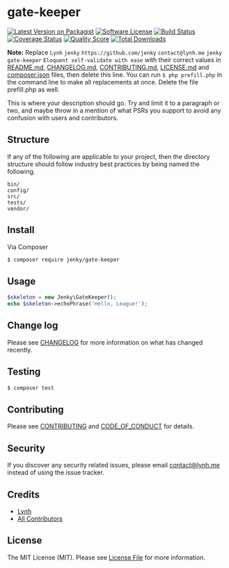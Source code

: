 # gate-keeper

[![Latest Version on Packagist][ico-version]][link-packagist]
[![Software License][ico-license]](LICENSE.md)
[![Build Status][ico-travis]][link-travis]
[![Coverage Status][ico-scrutinizer]][link-scrutinizer]
[![Quality Score][ico-code-quality]][link-code-quality]
[![Total Downloads][ico-downloads]][link-downloads]

**Note:** Replace ```Lynh``` ```jenky``` ```https://github.com/jenky``` ```contact@lynh.me``` ```jenky``` ```gate-keeper``` ```Eloquent self-validate with ease``` with their correct values in [README.md](README.md), [CHANGELOG.md](CHANGELOG.md), [CONTRIBUTING.md](CONTRIBUTING.md), [LICENSE.md](LICENSE.md) and [composer.json](composer.json) files, then delete this line. You can run `$ php prefill.php` in the command line to make all replacements at once. Delete the file prefill.php as well.

This is where your description should go. Try and limit it to a paragraph or two, and maybe throw in a mention of what
PSRs you support to avoid any confusion with users and contributors.

## Structure

If any of the following are applicable to your project, then the directory structure should follow industry best practices by being named the following.

```
bin/        
config/
src/
tests/
vendor/
```


## Install

Via Composer

``` bash
$ composer require jenky/gate-keeper
```

## Usage

``` php
$skeleton = new Jenky\GateKeeper();
echo $skeleton->echoPhrase('Hello, League!');
```

## Change log

Please see [CHANGELOG](CHANGELOG.md) for more information on what has changed recently.

## Testing

``` bash
$ composer test
```

## Contributing

Please see [CONTRIBUTING](CONTRIBUTING.md) and [CODE_OF_CONDUCT](CODE_OF_CONDUCT.md) for details.

## Security

If you discover any security related issues, please email contact@lynh.me instead of using the issue tracker.

## Credits

- [Lynh][link-author]
- [All Contributors][link-contributors]

## License

The MIT License (MIT). Please see [License File](LICENSE.md) for more information.

[ico-version]: https://img.shields.io/packagist/v/jenky/gate-keeper.svg?style=flat-square
[ico-license]: https://img.shields.io/badge/license-MIT-brightgreen.svg?style=flat-square
[ico-travis]: https://img.shields.io/travis/jenky/gate-keeper/master.svg?style=flat-square
[ico-scrutinizer]: https://img.shields.io/scrutinizer/coverage/g/jenky/gate-keeper.svg?style=flat-square
[ico-code-quality]: https://img.shields.io/scrutinizer/g/jenky/gate-keeper.svg?style=flat-square
[ico-downloads]: https://img.shields.io/packagist/dt/jenky/gate-keeper.svg?style=flat-square

[link-packagist]: https://packagist.org/packages/jenky/gate-keeper
[link-travis]: https://travis-ci.org/jenky/gate-keeper
[link-scrutinizer]: https://scrutinizer-ci.com/g/jenky/gate-keeper/code-structure
[link-code-quality]: https://scrutinizer-ci.com/g/jenky/gate-keeper
[link-downloads]: https://packagist.org/packages/jenky/gate-keeper
[link-author]: https://github.com/jenky
[link-contributors]: ../../contributors
